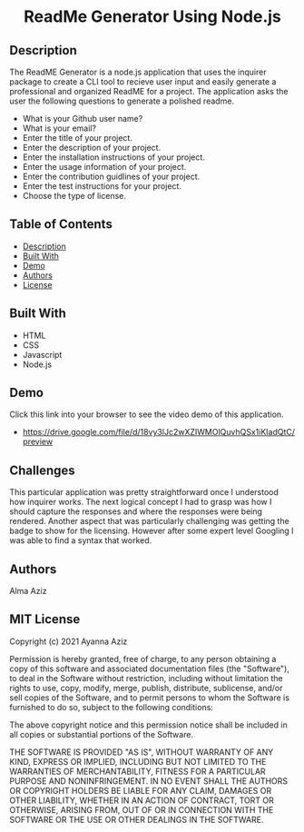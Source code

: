 # <center> ReadMe Generator Using Node.js </center>

## Description
The ReadME Generator is a node.js application that uses the inquirer package to create a CLI tool to recieve user input and easily generate a professional and organized ReadME for a project. The application asks the user the following questions to generate a polished readme.

- What is your Github user name?
- What is your email?
- Enter the title of your project.
- Enter the description of your project.
- Enter the installation instructions  of your project.
- Enter the usage information of your project.
- Enter the contribution guidlines of your project.
- Enter the test instructions for your project.
- Choose the type of license.

## Table of Contents
* [Description](#Description)
* [Built With](#built-with)
* [Demo](#demo)
* [Authors](#authors)
* [License](#license)

## Built With
* HTML
* CSS
* Javascript
* Node.js

## Demo
Click this link into your browser to see the video demo of this application.
* https://drive.google.com/file/d/18vy3lJc2wXZIWMOlQuvhQSx1iKIadQtC/preview




## Challenges 
This particular application was pretty straightforward once I understood how inquirer works. The next logical concept I had to grasp was how I should capture the responses and where the responses were being rendered. Another aspect that was particularly challenging was getting the badge to show for the licensing. However after some expert level Googling I was able to find a syntax that worked. 

## Authors
Alma Aziz

## MIT License

Copyright (c) 2021 Ayanna Aziz

Permission is hereby granted, free of charge, to any person obtaining a copy
of this software and associated documentation files (the "Software"), to deal
in the Software without restriction, including without limitation the rights
to use, copy, modify, merge, publish, distribute, sublicense, and/or sell
copies of the Software, and to permit persons to whom the Software is
furnished to do so, subject to the following conditions:

The above copyright notice and this permission notice shall be included in all
copies or substantial portions of the Software.

THE SOFTWARE IS PROVIDED "AS IS", WITHOUT WARRANTY OF ANY KIND, EXPRESS OR
IMPLIED, INCLUDING BUT NOT LIMITED TO THE WARRANTIES OF MERCHANTABILITY,
FITNESS FOR A PARTICULAR PURPOSE AND NONINFRINGEMENT. IN NO EVENT SHALL THE
AUTHORS OR COPYRIGHT HOLDERS BE LIABLE FOR ANY CLAIM, DAMAGES OR OTHER
LIABILITY, WHETHER IN AN ACTION OF CONTRACT, TORT OR OTHERWISE, ARISING FROM,
OUT OF OR IN CONNECTION WITH THE SOFTWARE OR THE USE OR OTHER DEALINGS IN THE
SOFTWARE.
